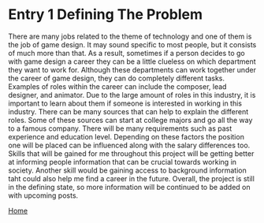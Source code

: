 # Entry 1   Defining The Problem

  There are many jobs related to the theme of technology and one of them is the job of game design. It may sound specific to most people, but it consists of much more than that. As a result, sometimes if a person decides to go with game design a career they can be a little clueless on which department they want to work for. Although these departments can work together under the career of game design, they can do completely different tasks. Examples of roles within the career can include the composer, lead designer, and animator. Due to the large amount of roles in this industry, it is important to learn about them if someone is interested in working in this industry.
  There can be many sources that can help to explain the different roles. Some of these sources can start at college majors and go all the way to a famous company. There will be many requirements such as past experience and education level. Depending on these factors the position one will be placed can be influenced along with the salary differences too. Skills that will be gained for me throughout this project will be getting better at informing people information that can be crucial towards working in society. Another skill would be gaining access to background information taht could also help me find a career in the future. Overall, the project is still in the defining state, so more information will be continued to be added on with upcoming posts.

[Home](../README.md)
